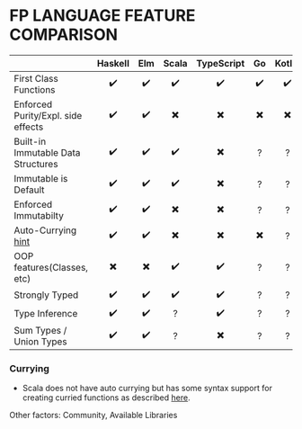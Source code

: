 # FP LANGUAGE FEATURE COMPARISON

|                                    | Haskell | Elm | Scala | TypeScript | Go  | Kotlin | Clojure
| ---------------------------------- |:-------:|:---:|:-----:|:----------:|:---:|:------:|:------:
| First Class Functions              | ✔️       | ✔️   |   ✔️   |     ✔️      |  ✔️  |    ✔️   |✔️
| Enforced Purity/Expl. side effects | ✔️       | ✔️   |   ✖️   |     ✖️      |  ✖️  |    ✖️   |?
| Built-in Immutable Data Structures | ✔️       | ✔️   |   ✔️   |     ✖️      |  ?  |    ?   |?
| Immutable is Default               | ✔️       | ✔️   |   ✔️   |     ✖️      |  ?  |    ?   |?
| Enforced Immutabilty               | ✔️       | ✔️   |   ✖️   |     ✖️      |  ?  |    ?   |?
| Auto-Currying [hint](#currying)    | ✔️       | ✔️   |   ✖️   |     ✖️      |  ✖️  |    ?   |?
| OOP features(Classes, etc)         | ✖️       | ✖️   |   ✔️   |     ✔️      |  ?  |    ?   |✖️
| Strongly Typed                     | ✔️       | ✔️   |   ✔️   |     ✔️      |  ?  |    ?   |✖️
| Type Inference                     | ✔️       | ✔️   |   ?   |     ✔️      |  ?  |    ?   |✖️
| Sum Types / Union Types            | ✔️       | ✔️   |   ?   |     ✖️      |  ?  |    ?   |✖️

### Currying

- Scala does not have auto currying but has some syntax support for creating curried functions as described [here](https://docs.scala-lang.org/tour/currying.html).

Other factors: Community, Available Libraries
